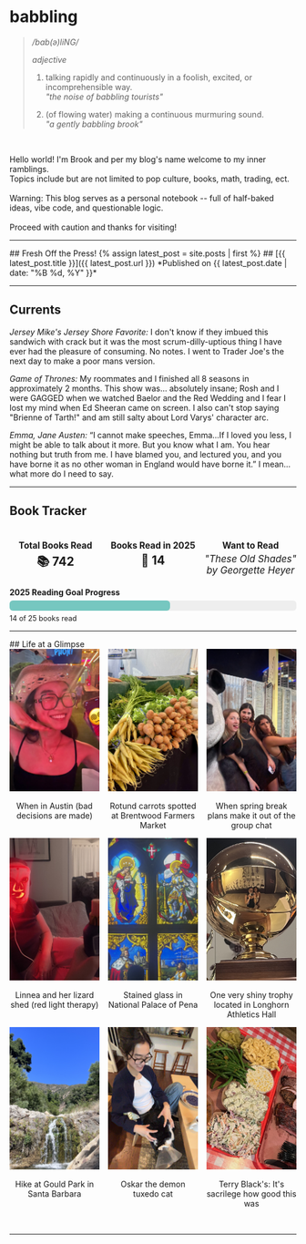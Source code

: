  # babbling
> */bab(ə)liNG/*
>
> *adjective*
> 
> 1. talking rapidly and continuously in a foolish, excited, or incomprehensible way.  
>    *"the noise of babbling tourists"*
> 
> 2. (of flowing water) making a continuous murmuring sound.  
>    *"a gently babbling brook"*

<br />

Hello world! I'm Brook and per my blog's name welcome to my inner ramblings. <br />
Topics include but are not limited to pop culture, books, math, trading, ect. <br /><br />
Warning: This blog serves as a personal notebook -- full of half-baked ideas, vibe code, and questionable logic. 
<br /><br />Proceed with caution and thanks for visiting! <br />

<hr>
## Fresh Off the Press!
{% assign latest_post = site.posts | first %}
## [{{ latest_post.title }}]({{ latest_post.url }})  
*Published on {{ latest_post.date | date: "%B %d, %Y" }}*
<hr>

## Currents 
*Jersey Mike's Jersey Shore Favorite:*
I don't know if they imbued this sandwich with crack but it was the most scrum-dilly-uptious thing I have ever had the pleasure of consuming. No notes. I went to Trader Joe's the next day to make a poor mans version.

*Game of Thrones:* 
My roommates and I finished all 8 seasons in approximately 2 months. This show was... absolutely insane; Rosh and I were GAGGED when we watched Baelor and the Red Wedding and I fear I lost my mind when Ed Sheeran came on screen. I also can't stop saying "Brienne of Tarth!" and am still salty about Lord Varys' character arc. 

*Emma, Jane Austen:*
“I cannot make speeches, Emma...If I loved you less, I might be able to talk about it more. But you know what I am. You hear nothing but truth from me. I have blamed you, and lectured you, and you have borne it as no other woman in England would have borne it.” I mean... what more do I need to say. 
<hr>
<h2>Book Tracker</h2>
<div style="display: flex; justify-content: space-around; margin-bottom: 20px; text-align: center; gap: 10px;">
  <div style="flex: 1;">
    <h3 style="margin-bottom: 4px; font-size: 1.1em;">Total Books Read</h3>
    <p style="font-size: 1.5em; font-weight: bold; margin: 0;">📚 742</p>
  </div>
  <div style="flex: 1;">
    <h3 style="margin-bottom: 4px; font-size: 1.1em;">Books Read in 2025</h3>
    <p style="font-size: 1.5em; font-weight: bold; margin: 0;">📅 14</p>
  </div>
  <div style="flex: 1;">
    <h3 style="margin-bottom: 4px; font-size: 1.1em;">Want to Read</h3>
    <p style="font-size: 1.2em; font-style: italic; margin: 0;">"These Old Shades" by Georgette Heyer</p>
  </div>
</div>

<!-- Full-width Progress Bar -->
<div style="margin-top: 10px;">
  <h4 style="margin-bottom: 6px;">2025 Reading Goal Progress</h4>
  <div style="width: 100%;">
    <div style="background-color: #eee; border-radius: 6px; height: 18px; width: 100%;">
      <div style="background-color: #76c7c0; height: 100%; width: 56%; border-radius: 6px;"></div>
    </div>
    <p style="font-size: 0.9em; margin-top: 6px; text-align: left;">14 of 25 books read</p>
  </div>
</div>



<hr>
## Life at a Glimpse
<!-- First set of 3 images -->
<div style="display: grid; grid-template-columns: repeat(3, 1fr); gap: 15px;">
  <div style="text-align: center;">
    <img src="assets/index_images/when_in_austin.JPG" style="width: 100%; height: 250px; object-fit: cover;">
    <p>When in Austin (bad decisions are made)</p>
  </div>
  <div style="text-align: center;">
    <img src="assets/index_images/carrots.jpg"   style="width: 100%; height: 250px; object-fit: cover;">
    <p>Rotund carrots spotted at Brentwood Farmers Market</p>
  </div>
  <div style="text-align: center;">
    <img src="assets/index_images/oscars_whores.jpg" style="width: 100%; height: 250px; object-fit: cover;">
    <p>When spring break plans make it out of the group chat </p>
  </div>
</div>
<!-- Second set of 3 images (page break) -->
<div style="display: grid; grid-template-columns: repeat(3, 1fr); gap: 15px;">
  <div style="text-align: center;">
    <img src="assets/index_images/red_light.jpg" style="width: 100%; height: 250px; object-fit: cover;">
    <p>Linnea and her lizard shed (red light therapy)</p>
  </div>
  <div style="text-align: center;">
    <img src="assets/index_images/window.jpg" style="width: 100%; height: 250px; object-fit: cover;">
    <p>Stained glass in National Palace of Pena</p>
  </div>
  <div style="text-align: center;">
    <img src="assets/index_images/trophy.jpg" style="width: 100%; height: 250px; object-fit: cover;">
    <p>One very shiny trophy located in Longhorn Athletics Hall </p>
  </div>
</div>
<!-- Third set of 3 images (page break) -->
<div style="display: grid; grid-template-columns: repeat(3, 1fr); gap: 15px;">
  <div style="text-align: center;">
    <img src="assets/index_images/waterfall.jpg" style="width: 100%; height: 250px; object-fit: cover;">
    <p>Hike at Gould Park in Santa Barbara</p>
  </div>
  <div style="text-align: center;">
    <img src="assets/index_images/cat.JPEG"  style="width: 100%; height: 250px; object-fit: cover;">
    <p>Oskar the demon tuxedo cat</p>
  </div>
  <div style="text-align: center;">
    <img src="assets/index_images/texas_bbq.JPG" style="width: 100%; height: 250px; object-fit: cover;">
    <p>Terry Black's: It's sacrilege how good this was</p>
  </div>
  
</div>
<br />
<hr>

